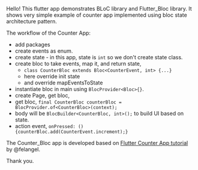 Hello! This flutter app demonstrates BLoC library and Flutter_Bloc library. It shows very simple example of counter app implemented using bloc state architecture pattern.

The workflow of the Counter App:
- add packages
- create events as enum.
- create state - in this app, state is `int` so we don't create state class.
- create bloc to take events, map it, and return state, 
  - `class CounterBloc extends Bloc<CounterEvent, int> {...}`
  - here override init state
  - and override mapEventsToState
- instantiate bloc in main using `BlocProvider<Bloc>{}`. 
- create Page, get bloc, 
- get bloc, `final CounterBloc counterBloc = BlocProvider.of<CounterBloc>(context);`
- body will be `BlocBuilder<CounterBloc, int>();` to build UI based on state.
- action event, `onPressed: () {counterBloc.add(CounterEvent.increment);}`

The Counter_Bloc app is developed based on [Flutter Counter App tutorial](https://bloclibrary.dev/#/fluttercountertutorial?id=counter-app) by @felangel.

Thank you.
